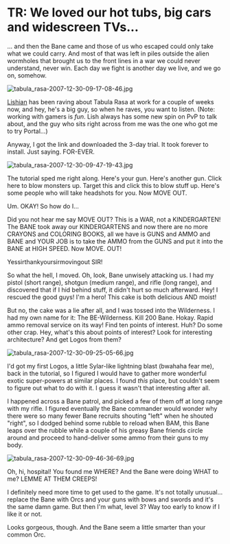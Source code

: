 # TR: We loved our hot tubs, big cars and widescreen TVs...

... and then the Bane came and those of us who escaped could only take what we could carry. And most of that was left in piles outside the alien wormholes that brought us to the front lines in a war we could never understand, never win. Each day we fight is another day we live, and we go on, somehow.

![tabula_rasa-2007-12-30-09-17-08-46.jpg](http://westkarana.com/wp-content/uploads/2007/12/tabula_rasa-2007-12-30-09-17-08-46.jpg)

[Lishian](http://lishian.wordpress.com/2007/12/28/tabula-rasa/) has been raving about Tabula Rasa at work for a couple of weeks now, and hey, he's a big guy, so when he raves, you want to listen. (Note: working with gamers is *fun*. Lish always has some new spin on PvP to talk about, and the guy who sits right across from me was the one who got me to try Portal...)

Anyway, I got the link and downloaded the 3-day trial. It took forever to install. Just saying. FOR-EVER.

![tabula_rasa-2007-12-30-09-47-19-43.jpg](http://westkarana.com/wp-content/uploads/2007/12/tabula_rasa-2007-12-30-09-47-19-43.jpg)

The tutorial sped me right along. Here's your gun. Here's another gun. Click here to blow monsters up. Target this and click this to blow stuff up. Here's some people who will take headshots for you. Now MOVE OUT.

Um. OKAY! So how do I...

Did you not hear me say MOVE OUT? This is a WAR, not a KINDERGARTEN! The BANE took away our KINDERGARTENS and now there are no more CRAYONS and COLORING BOOKS, all we have is GUNS and AMMO and BANE and YOUR JOB is to take the AMMO from the GUNS and put it into the BANE at HIGH SPEED. Now MOVE. OUT!

Yessirthankyoursirmovingout SIR!

So what the hell, I moved. Oh, look, Bane unwisely attacking us. I had my pistol (short range), shotgun (medium range), and rifle (long range), and discovered that if I hid behind stuff, it didn't hurt so much afterward. Hey! I rescued the good guys! I'm a hero! This cake is both delicious AND moist!

But no, the cake was a lie after all, and I was tossed into the Wilderness. I had my own name for it: The BE-Wilderness. Kill 200 Bane. Hokay. Rapid ammo removal service on its way! Find ten points of interest. Huh? Do some other crap. Hey, what's this about points of interest? Look for interesting architecture? And get Logos from them?

![tabula_rasa-2007-12-30-09-25-05-66.jpg](http://westkarana.com/wp-content/uploads/2007/12/tabula_rasa-2007-12-30-09-25-05-66.jpg)

I'd got my first Logos, a little Sylar-like lightning blast (bwahaha fear me), back in the tutorial, so I figured I would have to gather more wonderful exotic super-powers at similar places. I found *this* place, but couldn't seem to figure out what to do with it. I guess it wasn't that interesting after all.

I happened across a Bane patrol, and picked a few of them off at long range with my rifle. I figured eventually the Bane commander would wonder why there were so many fewer Bane recruits shouting "left" when he shouted "right", so I dodged behind some rubble to reload when BAM, this Bane leaps over the rubble while a couple of his greasy Bane friends circle around and proceed to hand-deliver some ammo from their guns to my body.

![tabula_rasa-2007-12-30-09-46-36-69.jpg](http://westkarana.com/wp-content/uploads/2007/12/tabula_rasa-2007-12-30-09-46-36-69.jpg)

Oh, hi, hospital! You found me WHERE? And the Bane were doing WHAT to me? LEMME AT THEM CREEPS!

I definitely need more time to get used to the game. It's not totally unusual... replace the Bane with Orcs and your guns with bows and swords and it's the same damn game. But then I'm what, level 3? Way too early to know if I like it or not.

Looks gorgeous, though. And the Bane seem a little smarter than your common Orc.

